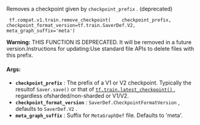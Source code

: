 Removes a checkpoint given by  `checkpoint_prefix` . (deprecated)

```
 tf.compat.v1.train.remove_checkpoint(    checkpoint_prefix,    checkpoint_format_version=tf.train.SaverDef.V2,    meta_graph_suffix='meta') 
```


**Warning:**  THIS FUNCTION IS DEPRECATED. It will be removed in a future version.Instructions for updating:Use standard file APIs to delete files with this prefix.


#### Args:
- **`checkpoint_prefix`** : The prefix of a V1 or V2 checkpoint. Typically the resultof  `Saver.save()`  or that of [ `tf.train.latest_checkpoint()` ](https://tensorflow.google.cn/api_docs/python/tf/train/latest_checkpoint), regardless ofsharded/non-sharded or V1/V2.
- **`checkpoint_format_version`** :  `SaverDef.CheckpointFormatVersion` , defaults to `SaverDef.V2` .
- **`meta_graph_suffix`** : Suffix for  `MetaGraphDef`  file. Defaults to 'meta'.
